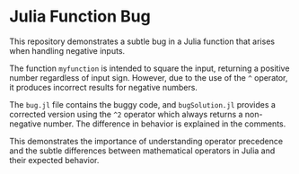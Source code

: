 # Julia Function Bug

This repository demonstrates a subtle bug in a Julia function that arises when handling negative inputs.

The function `myfunction` is intended to square the input, returning a positive number regardless of input sign. However, due to the use of the `^` operator, it produces incorrect results for negative numbers.

The `bug.jl` file contains the buggy code, and `bugSolution.jl` provides a corrected version using the `^2` operator which always returns a non-negative number.  The difference in behavior is explained in the comments.

This demonstrates the importance of understanding operator precedence and the subtle differences between mathematical operators in Julia and their expected behavior.